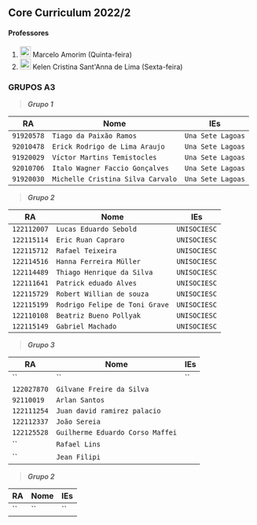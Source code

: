 ## Core Curriculum 2022/2 
#### Professores
1. <img width="22px" src="https://lh3.googleusercontent.com/a-/AOh14Gh2Vk-hOGc8pi4kyfks1Pvzo4PJ4Irc_qb_S6M=s32-c"> Marcelo Amorim (Quinta-feira)
2. <img width="22px" src="https://lh3.googleusercontent.com/a-/AOh14GhKrEUKdoE-sewb0LXGDZzYHNhVMsWrBrZMLGghXQ=s32-c"> Kelen Cristina Sant'Anna de Lima (Sexta-feira)

### GRUPOS A3

> ***Grupo 1***

RA | Nome | IEs
--- | --- | ---
`91920578` | `Tiago da Paixão Ramos` | `Una Sete Lagoas`
`92010478` | `Erick Rodrigo de Lima Araujo` | `Una Sete Lagoas`
`91920029` | `Víctor Martins Temistocles` | `Una Sete Lagoas`
`92010706` | `Italo Wagner Faccio Gonçalves` | `Una Sete Lagoas`
`91920030` | `Michelle Cristina Silva Carvalo` | `Una Sete Lagoas`

> ***Grupo 2***

RA | Nome | IEs
--- | --- | ---
`122112007` | `Lucas Eduardo Sebold` | `UNISOCIESC`
`122115114` | `Eric Ruan Capraro` | `UNISOCIESC`
`122115712` | `Rafael Teixeira` | `UNISOCIESC`
`122114516` | `Hanna Ferreira Müller` | `UNISOCIESC`
`122114489` | `Thiago Henrique da Silva` | `UNISOCIESC`
`122111641` | `Patrick eduado Alves` | `UNISOCIESC`
`122115729` | `Robert Willian de souza` | `UNISOCIESC`
`122115199` | `Rodrigo Felipe de Toni Grave` | `UNISOCIESC`
`122110108` | `Beatriz Bueno Pollyak` | `UNISOCIESC`
`122115149` | `Gabriel Machado` | `UNISOCIESC`

> ***Grupo 3***

RA | Nome | IEs
--- | --- | ---
`` | `` | ``
`122027870` | `Gilvane Freire da Silva` |
`92110019` | `Arlan Santos` |
`122111254` | `Juan david ramirez palacio` |
`122112337` | `João Sereia` |
`122125528` | `Guilherme Eduardo Corso Maffei` |
`` | `Rafael Lins` |
`` | `Jean Filipi` |

> ***Grupo 2***

RA | Nome | IEs
--- | --- | ---
`` | `` | ``




 
 
 
 
